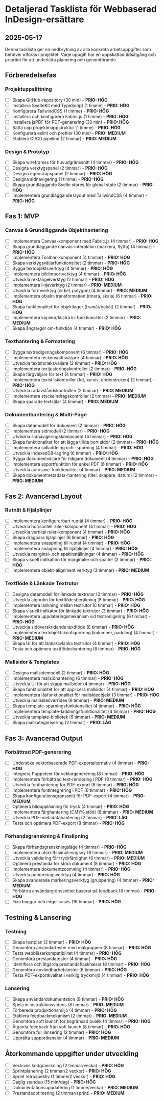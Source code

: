# Detaljerad Tasklista för Webbaserad InDesign-ersättare
## 2025-05-17

Denna tasklista ger en nedbrytning av alla konkreta arbetsuppgifter som behöver utföras i projektet. Varje uppgift har en uppskattad tidsåtgång och prioritet för att underlätta planering och genomförande.

## Förberedelsefas

### Projektuppsättning
- [ ] Skapa GitHub-repository (30 min) - **PRIO: HÖG**
- [ ] Installera SvelteKit med TypeScript (1 timme) - **PRIO: HÖG**
- [ ] Konfigurera TailwindCSS (1 timme) - **PRIO: HÖG**
- [ ] Installera och konfigurera Fabric.js (1 timme) - **PRIO: HÖG**
- [ ] Installera jsPDF för PDF-generering (30 min) - **PRIO: HÖG**
- [ ] Sätta upp projektmappstruktur (1 timme) - **PRIO: HÖG**
- [ ] Konfigurera eslint och prettier (30 min) - **PRIO: MEDIUM**
- [ ] Etablera CI/CD pipeline (2 timmar) - **PRIO: MEDIUM**

### Design & Prototyp
- [ ] Skapa wireframes för huvudgränssnitt (4 timmar) - **PRIO: HÖG**
- [ ] Designa verktygspanel (2 timmar) - **PRIO: HÖG**
- [ ] Designa egenskapspanel (2 timmar) - **PRIO: HÖG**
- [ ] Designa sidnavigering (1 timme) - **PRIO: HÖG**
- [ ] Skapa grundläggande Svelte stores för global state (2 timmar) - **PRIO: HÖG**
- [ ] Implementera grundläggande layout med TailwindCSS (4 timmar) - **PRIO: HÖG**

## Fas 1: MVP

### Canvas & Grundläggande Objekthantering
- [ ] Implementera Canvas-komponent med Fabric.js (4 timmar) - **PRIO: HÖG**
- [ ] Skapa grundläggande canvas-interaktion (markera, flytta) (4 timmar) - **PRIO: HÖG**
- [ ] Implementera Toolbar-komponent (4 timmar) - **PRIO: HÖG**
- [ ] Skapa verktygsväljarfunktionalitet (2 timmar) - **PRIO: HÖG**
- [ ] Bygga textobjektsverktyg (4 timmar) - **PRIO: HÖG**
- [ ] Implementera bildimportverktyg (4 timmar) - **PRIO: HÖG**
- [ ] Utveckla rektangelverktyg (2 timmar) - **PRIO: HÖG**
- [ ] Implementera linjeverktyg (2 timmar) - **PRIO: MEDIUM**
- [ ] Utveckla formverktyg (cirkel, polygon) (4 timmar) - **PRIO: MEDIUM**
- [ ] Implementera objekt-transformation (rotera, skala) (6 timmar) - **PRIO: HÖG**
- [ ] Skapa funktionalitet för objektlager (framåt/bakåt) (2 timmar) - **PRIO: HÖG**
- [ ] Implementera kopiera/klistra in-funktionalitet (2 timmar) - **PRIO: MEDIUM**
- [ ] Skapa ångra/gör om-funktion (4 timmar) - **PRIO: HÖG**

### Texthantering & Formatering
- [ ] Bygga textredigeringskomponent (6 timmar) - **PRIO: HÖG**
- [ ] Implementera teckensnittsväljare (4 timmar) - **PRIO: HÖG**
- [ ] Utveckla textstorleksväljare (2 timmar) - **PRIO: HÖG**
- [ ] Implementera textjusteringskontroller (2 timmar) - **PRIO: HÖG**
- [ ] Skapa färgväljare för text (4 timmar) - **PRIO: HÖG**
- [ ] Implementera textstilskontroller (fet, kursiv, understruken) (2 timmar) - **PRIO: HÖG**
- [ ] Utveckla radavståndskontrollen (2 timmar) - **PRIO: MEDIUM**
- [ ] Implementera styckeindragskontroller (2 timmar) - **PRIO: MEDIUM**
- [ ] Skapa sparade textstilar (4 timmar) - **PRIO: MEDIUM**

### Dokumenthantering & Multi-Page
- [ ] Skapa datamodell för dokument (2 timmar) - **PRIO: HÖG**
- [ ] Implementera sidmodell (2 timmar) - **PRIO: HÖG**
- [ ] Utveckla sidnavigeringskomponent (4 timmar) - **PRIO: HÖG**
- [ ] Skapa funktionalitet för att lägga till/ta bort sidor (2 timmar) - **PRIO: HÖG**
- [ ] Implementera sidladdning och -sparning (4 timmar) - **PRIO: HÖG**
- [ ] Utveckla IndexedDB-lagring (6 timmar) - **PRIO: HÖG**
- [ ] Bygga dokumentväljare för tidigare dokument (4 timmar) - **PRIO: HÖG**
- [ ] Implementera exportfunktion för enkel PDF (6 timmar) - **PRIO: HÖG**
- [ ] Utveckla autosave-funktionalitet (4 timmar) - **PRIO: MEDIUM**
- [ ] Skapa dokumentmetadata-hantering (titel, skapare, datum) (2 timmar) - **PRIO: MEDIUM**

## Fas 2: Avancerad Layout

### Rutnät & Hjälplinjer
- [ ] Implementera konfigurerbart rutnät (4 timmar) - **PRIO: HÖG**
- [ ] Utveckla horisontell ruler-komponent (4 timmar) - **PRIO: HÖG**
- [ ] Utveckla vertikal ruler-komponent (4 timmar) - **PRIO: HÖG**
- [ ] Skapa dragbara hjälplinjer (6 timmar) - **PRIO: HÖG**
- [ ] Implementera snappning till rutnät (4 timmar) - **PRIO: HÖG**
- [ ] Implementera snappning till hjälplinjer (4 timmar) - **PRIO: HÖG**
- [ ] Utveckla marginal- och spaltinställningar (4 timmar) - **PRIO: HÖG**
- [ ] Skapa visuell indikation för marginaler och spalter (2 timmar) - **PRIO: HÖG**
- [ ] Implementera objekt-alignment verktyg (3 timmar) - **PRIO: MEDIUM**

### Textflöde & Länkade Textrutor
- [ ] Designa datamodell för länkade textrutor (2 timmar) - **PRIO: HÖG**
- [ ] Utveckla algoritm för textflödesberäkning (8 timmar) - **PRIO: HÖG**
- [ ] Implementera länkning mellan textrutor (6 timmar) - **PRIO: HÖG**
- [ ] Skapa visuell indikator för länkade textrutor (3 timmar) - **PRIO: HÖG**
- [ ] Implementera uppdateringsmekanism vid textredigering (6 timmar) - **PRIO: HÖG**
- [ ] Utveckla sidöverskridande textflöde (8 timmar) - **PRIO: HÖG**
- [ ] Implementera textobjektskonfigurering (kolumner, padding) (4 timmar) - **PRIO: MEDIUM**
- [ ] Skapa UI för att länka/avlänka textrutor (4 timmar) - **PRIO: HÖG**
- [ ] Testa och optimera textflödeshantering (8 timmar) - **PRIO: HÖG**

### Mallsidor & Templates
- [ ] Designa mallsidemodell (2 timmar) - **PRIO: HÖG**
- [ ] Implementera mallsidhantering (6 timmar) - **PRIO: HÖG**
- [ ] Utveckla UI för att skapa mallsidor (4 timmar) - **PRIO: HÖG**
- [ ] Skapa funktionalitet för att applicera mallsidor (4 timmar) - **PRIO: HÖG**
- [ ] Implementera låsfunktionalitet för mallsideobjekt (3 timmar) - **PRIO: HÖG**
- [ ] Utveckla mallsideöverrides (6 timmar) - **PRIO: MEDIUM**
- [ ] Skapa template-sparningsfunktionalitet (4 timmar) - **PRIO: HÖG**
- [ ] Implementera template-laddningsfunktionalitet (4 timmar) - **PRIO: HÖG**
- [ ] Utveckla template-bibliotek (6 timmar) - **PRIO: MEDIUM**
- [ ] Skapa mallkategorisering (2 timmar) - **PRIO: LÅG**

## Fas 3: Avancerad Output

### Förbättrad PDF-generering
- [ ] Undersöka vektorbaserade PDF-exportalternativ (4 timmar) - **PRIO: HÖG**
- [ ] Integrera Puppeteer för vektorgenerering (8 timmar) - **PRIO: HÖG**
- [ ] Implementera förbättrad text-rendering i PDF (8 timmar) - **PRIO: HÖG**
- [ ] Utveckla fonthantering för PDF-export (6 timmar) - **PRIO: HÖG**
- [ ] Implementera fontintegrering i PDF (6 timmar) - **PRIO: HÖG**
- [ ] Skapa konfigurationsgränssnitt för PDF-export (4 timmar) - **PRIO: MEDIUM**
- [ ] Optimera bildupplösning för tryck (4 timmar) - **PRIO: HÖG**
- [ ] Implementera färghantering (CMYK-stöd) (8 timmar) - **PRIO: MEDIUM**
- [ ] Utveckla PDF-metadatahantering (2 timmar) - **PRIO: LÅG**
- [ ] Testa och optimera PDF-export (8 timmar) - **PRIO: HÖG**

### Förhandsgranskning & Finslipning
- [ ] Skapa förhandsgranskningsläge (4 timmar) - **PRIO: HÖG**
- [ ] Implementera utskriftssimuleringsvy (6 timmar) - **PRIO: MEDIUM**
- [ ] Utveckla validering för tryckfärdighet (6 timmar) - **PRIO: MEDIUM**
- [ ] Optimera prestanda för stora dokument (8 timmar) - **PRIO: HÖG**
- [ ] Implementera dokumentzoomning (4 timmar) - **PRIO: HÖG**
- [ ] Utveckla panoreringsverktyg (4 timmar) - **PRIO: HÖG**
- [ ] Skapa avancerade markeringsverktyg (gruppering) (4 timmar) - **PRIO: MEDIUM**
- [ ] Förbättra användargränssnittet baserat på feedback (8 timmar) - **PRIO: HÖG**
- [ ] Fixa buggar och edge-cases (16 timmar) - **PRIO: HÖG**

## Testning & Lansering

### Testning
- [ ] Skapa testplan (2 timmar) - **PRIO: HÖG**
- [ ] Genomföra användartester med målgruppen (8 timmar) - **PRIO: HÖG**
- [ ] Testa webbläsarkompatibilitet (4 timmar) - **PRIO: HÖG**
- [ ] Genomföra prestandatester (4 timmar) - **PRIO: HÖG**
- [ ] Identifiera och åtgärda prestandaflaskhalsar (8 timmar) - **PRIO: HÖG**
- [ ] Genomföra användbarhetstester (6 timmar) - **PRIO: HÖG**
- [ ] Testa PDF-exportkvalitet i verklig tryckmiljö (4 timmar) - **PRIO: HÖG**

### Lansering
- [ ] Skapa användardokumentation (8 timmar) - **PRIO: HÖG**
- [ ] Spela in instruktionsvideos (8 timmar) - **PRIO: MEDIUM**
- [ ] Förbereda produktionsmiljö (4 timmar) - **PRIO: HÖG**
- [ ] Etablera feedbackmekanism (2 timmar) - **PRIO: MEDIUM**
- [ ] Genomföra soft launch för begränsad publik (4 timmar) - **PRIO: HÖG**
- [ ] Åtgärda feedback från soft launch (8 timmar) - **PRIO: HÖG**
- [ ] Genomföra full lansering (2 timmar) - **PRIO: HÖG**
- [ ] Upprätta supportkanaler (4 timmar) - **PRIO: MEDIUM**

## Återkommande uppgifter under utveckling

- [ ] Veckovis kodgranskning (2 timmar/vecka) - **PRIO: HÖG**
- [ ] Sprintplanering (2 timmar/2 veckor) - **PRIO: HÖG**
- [ ] Sprint retrospektiv (1 timme/2 veckor) - **PRIO: HÖG**
- [ ] Daglig standup (15 min/dag) - **PRIO: HÖG**
- [ ] Dokumentationsuppdatering (1 timme/vecka) - **PRIO: MEDIUM**
- [ ] Prestandaoptimering (2 timmar/sprint) - **PRIO: MEDIUM**